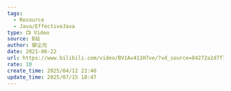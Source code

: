 ```yaml
---
tags:
  - Resource
  - Java/EffectiveJava
type: 📺 Video
source: B站
author: 御尘光
date: 2021-06-22
url: https://www.bilibili.com/video/BV1Av411H7ve/?vd_source=84272a2d7f72158b38778819be5bc6ad
rate: 10
create_time: 2025/04/12 22:46
update_time: 2025/07/15 18:47
---
```

